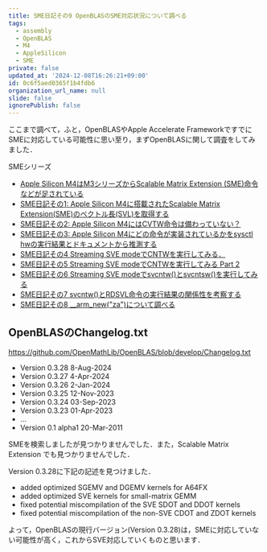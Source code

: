 ```yaml
---
title: SME日記その9 OpenBLASのSME対応状況について調べる
tags:
  - assembly
  - OpenBLAS
  - M4
  - AppleSilicon
  - SME
private: false
updated_at: '2024-12-08T16:26:21+09:00'
id: 0c6f5aed0365f1b4fdb6
organization_url_name: null
slide: false
ignorePublish: false
---
```

ここまで調べて，ふと，OpenBLASやApple Accelerate FrameworkですでにSMEに対応している可能性に思い至り，まずOpenBLASに関して調査をしてみました．

SMEシリーズ

- [Apple Silicon M4はM3シリーズからScalable Matrix Extension (SME)命令などが足されている](https://qiita.com/zacky1972/items/69fd802fd41ae4d7d469)
- [SME日記その1: Apple Silicon M4に搭載されたScalable Matrix Extension(SME)のベクトル長(SVL)を取得する](https://qiita.com/zacky1972/items/231fd22a1fdef15d4108)
- [SME日記その2: Apple Silicon M4にはCVTW命令は備わっていない？](https://qiita.com/zacky1972/items/a4fc98614df085586175)
- [SME日記その3: Apple Silicon M4にどの命令が実装されているかをsysctl hwの実行結果とドキュメントから推測する](https://qiita.com/zacky1972/items/427035001554cb9768bc)
- [SME日記その4 Streaming SVE modeでCNTWを実行してみる．](https://qiita.com/zacky1972/items/3182fa1693983846205d)
- [SME日記その5 Streaming SVE modeでCNTWを実行してみる Part 2](https://qiita.com/zacky1972/items/b7b5dd456fe021b30eb2)
- [SME日記その6 Streaming SVE modeでsvcntw()とsvcntsw()を実行してみる](https://qiita.com/zacky1972/items/7d4ec630d54564ebb9b3)
- [SME日記その7 svcntw()とRDSVL命令の実行結果の関係性を考察する](https://qiita.com/zacky1972/items/48cf7577e254b8c3a0b6)
- [SME日記その8 __arm_new("za")について調べる](https://qiita.com/zacky1972/items/762b73b3414369d762ad)

## OpenBLASのChangelog.txt

https://github.com/OpenMathLib/OpenBLAS/blob/develop/Changelog.txt

- Version 0.3.28 8-Aug-2024
- Version 0.3.27 4-Apr-2024
- Version 0.3.26 2-Jan-2024
- Version 0.3.25 12-Nov-2023
- Version 0.3.24 03-Sep-2023
- Version 0.3.23 01-Apr-2023
- ...
- Version 0.1 alpha1 20-Mar-2011

SMEを検索しましたが見つかりませんでした．また，Scalable Matrix Extension でも見つかりませんでした．

Version 0.3.28に下記の記述を見つけました．

- added optimized SGEMV and DGEMV kernels for A64FX
- added optimized SVE kernels for small-matrix GEMM
- fixed potential miscompilation of the SVE SDOT and DDOT kernels
- fixed potential miscompilation of the non-SVE CDOT and ZDOT kernels

よって，OpenBLASの現行バージョン(Version 0.3.28)は，SMEに対応していない可能性が高く，これからSVE対応していくものと思います．

